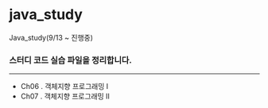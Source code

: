 # java_study
Java_study(9/13 ~ 진행중)
### 스터디 코드 실습 파일을 정리합니다.

---
- Ch06 . 객체지향 프로그래밍 Ⅰ <br/>
- Ch07 . 객체지향 프로그래밍 Ⅱ
